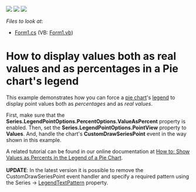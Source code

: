 <!-- default badges list -->
![](https://img.shields.io/endpoint?url=https://codecentral.devexpress.com/api/v1/VersionRange/128574476/14.1.3%2B)
[![](https://img.shields.io/badge/Open_in_DevExpress_Support_Center-FF7200?style=flat-square&logo=DevExpress&logoColor=white)](https://supportcenter.devexpress.com/ticket/details/E1411)
[![](https://img.shields.io/badge/📖_How_to_use_DevExpress_Examples-e9f6fc?style=flat-square)](https://docs.devexpress.com/GeneralInformation/403183)
<!-- default badges end -->
<!-- default file list -->
*Files to look at*:

* [Form1.cs](./CS/Form1.cs) (VB: [Form1.vb](./VB/Form1.vb))
<!-- default file list end -->
# How to display values both as real values and as percentages in a Pie chart's legend


<p>This example demonstrates how you can force a <a href="http://devexpress.com/Help/Content.aspx?help=XtraCharts&document=CustomDocument2967.htm">pie chart</a>'s <a href="http://devexpress.com/Help/Content.aspx?help=XtraCharts&document=CustomDocument5794.htm">legend</a> to display point values both as <em>percentages</em> and as <em>real values</em>.</p>
<p>First, make sure that the <strong>Series.LegendPointOptions.PercentOptions.ValueAsPercent</strong> property is enabled. Then, set the <strong>Series.LegendPointOptions.PointView</strong> property to <strong>Values</strong>. And, handle the chart's <strong>CustomDrawSeriesPoint</strong> event in the way shown in this example.</p>
<p>A related tutorial can be found in our online documentation at <a href="http://devexpress.com/Help/Content.aspx?help=XtraCharts&document=CustomDocument5858.htm">How to: Show Values as Percents in the Legend of a Pie Chart</a>.<br /><br /><strong>UPDATE</strong>: In the latest version it is possible to remove the CustomDrawSeriesPoint event handler and specify a required pattern using the Series -> <a href="https://documentation.devexpress.com/#CoreLibraries/DevExpressXtraChartsSeriesBase_LegendTextPatterntopic">LegendTextPattern</a> property.</p>

<br/>


